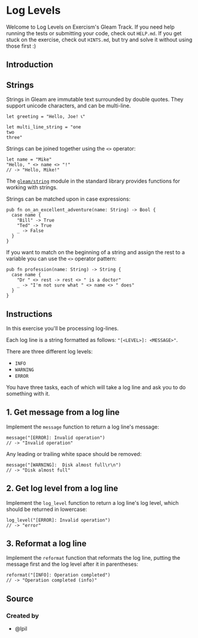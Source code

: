 # Log Levels

Welcome to Log Levels on Exercism's Gleam Track.
If you need help running the tests or submitting your code, check out `HELP.md`.
If you get stuck on the exercise, check out `HINTS.md`, but try and solve it without using those first :)

## Introduction

## Strings

Strings in Gleam are immutable text surrounded by double quotes. They support unicode characters, and can be multi-line.

```gleam
let greeting = "Hello, Joe! 📞"

let multi_line_string = "one
two
three"
```

Strings can be joined together using the `<>` operator:

```gleam
let name = "Mike"
"Hello, " <> name <> "!"
// -> "Hello, Mike!"
```

The [`gleam/string`][stdlib] module in the standard library provides functions for working with strings.

Strings can be matched upon in case expressions:

```gleam
pub fn on_an_excellent_adventure(name: String) -> Bool {
  case name {
    "Bill" -> True
    "Ted" -> True
    _ -> False
  }
}
```

If you want to match on the beginning of a string and assign the rest to a variable you can use the `<>` operator pattern:

```gleam
pub fn profession(name: String) -> String {
  case name {
    "Dr " <> rest -> rest <> " is a doctor"
    _ -> "I'm not sure what " <> name <> " does"
  }
}
```

[stdlib]: https://hexdocs.pm/gleam_stdlib/gleam/string.html

## Instructions

In this exercise you'll be processing log-lines.

Each log line is a string formatted as follows: `"[<LEVEL>]: <MESSAGE>"`.

There are three different log levels:

- `INFO`
- `WARNING`
- `ERROR`

You have three tasks, each of which will take a log line and ask you to do something with it.

## 1. Get message from a log line

Implement the `message` function to return a log line's message:

```gleam
message("[ERROR]: Invalid operation")
// -> "Invalid operation"
```

Any leading or trailing white space should be removed:

```gleam
message("[WARNING]:  Disk almost full\r\n")
// -> "Disk almost full"
```

## 2. Get log level from a log line

Implement the `log_level` function to return a log line's log level, which should be returned in lowercase:

```gleam
log_level("[ERROR]: Invalid operation")
// -> "error"
```

## 3. Reformat a log line

Implement the `reformat` function that reformats the log line, putting the message first and the log level after it in parentheses:

```gleam
reformat("[INFO]: Operation completed")
// -> "Operation completed (info)"
```

## Source

### Created by

- @lpil
